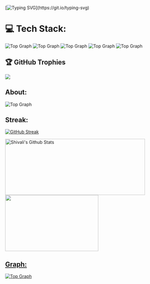 [![Typing SVG](https://readme-typing-svg.herokuapp.com?font=Courier+new&color=436DD7=&size=35&width=750&duration=6969&lines=Hi+There+Shivali+Rawat👋+.....)](https://git.io/typing-svg)

# 💻 Tech Stack:
  ![Top Graph](https://img.shields.io/badge/C-00599C?style=for-the-badge&logo=c&logoColor=white)
 ![Top Graph](https://img.shields.io/badge/C%2B%2B-00599C?style=for-the-badge&logo=c%2B%2B&logoColor=white)
 ![Top Graph](https://img.shields.io/badge/HTML5-E34F26?style=for-the-badge&logo=html5&logoColor=white)
 ![Top Graph](https://img.shields.io/badge/CSS3-1572B6?style=for-the-badge&logo=css3&logoColor=white)
![Top Graph](https://img.shields.io/badge/Java-ED8B00?style=for-the-badge&logo=java&logoColor=white) 

## 🏆 GitHub Trophies
![](https://github-profile-trophy.vercel.app/?username=CodewithShivali&no-frame=false&no-bg=true&margin-w=4)

  ## About:
  ![Top Graph](https://github-profile-summary-cards.vercel.app/api/cards/profile-details?username=CodewithShivali&theme=tokyonight&line_height=27&title_color=FFFFFF")



  ## Streak:
[![GitHub Streak](https://github-readme-streak-stats.herokuapp.com?user=CodewithShivali&theme=github-dark-blue&bg_color=0,000000,130F40)](https://git.io/streak-stats)


<p align="left">

<img align="center" height="180px" width="450" src="https://github-readme-stats.vercel.app/api?username=CodewithShivali&include_all_commits=true&count_private=true&show_icons=true&line_height=20&title_color=7A7ADB&icon_color=2234AE&text_color=D3D3D3&bg_color=0,000000,130F40" alt="Shivali's Github Stats">
  
  <a href="https://github.com/18-RAJAT">
  <img align="center" height="180px" width="300"src="https://github-readme-stats.vercel.app/api/top-langs/?username=CodewithShivali&layout=compact&&show_icons=true&line_height=20&title_color=7A7ADB&icon_color=2234AE&text_color=D3D3D3&bg_color=0,000000,130F40"
</a>
    </p>

 
 ## Graph:
 ![Top Graph](https://activity-graph.herokuapp.com/graph?username=CodewithShivali&theme=react-dark)
 
 

